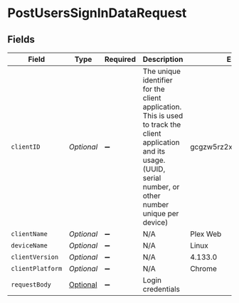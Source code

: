 # PostUsersSignInDataRequest


## Fields

| Field                                                                                                                                                                  | Type                                                                                                                                                                   | Required                                                                                                                                                               | Description                                                                                                                                                            | Example                                                                                                                                                                |
| ---------------------------------------------------------------------------------------------------------------------------------------------------------------------- | ---------------------------------------------------------------------------------------------------------------------------------------------------------------------- | ---------------------------------------------------------------------------------------------------------------------------------------------------------------------- | ---------------------------------------------------------------------------------------------------------------------------------------------------------------------- | ---------------------------------------------------------------------------------------------------------------------------------------------------------------------- |
| `clientID`                                                                                                                                                             | *Optional<String>*                                                                                                                                                     | :heavy_minus_sign:                                                                                                                                                     | The unique identifier for the client application. This is used to track the client application and its usage. (UUID, serial number, or other number unique per device) | gcgzw5rz2xovp84b4vha3a40                                                                                                                                               |
| `clientName`                                                                                                                                                           | *Optional<String>*                                                                                                                                                     | :heavy_minus_sign:                                                                                                                                                     | N/A                                                                                                                                                                    | Plex Web                                                                                                                                                               |
| `deviceName`                                                                                                                                                           | *Optional<String>*                                                                                                                                                     | :heavy_minus_sign:                                                                                                                                                     | N/A                                                                                                                                                                    | Linux                                                                                                                                                                  |
| `clientVersion`                                                                                                                                                        | *Optional<String>*                                                                                                                                                     | :heavy_minus_sign:                                                                                                                                                     | N/A                                                                                                                                                                    | 4.133.0                                                                                                                                                                |
| `clientPlatform`                                                                                                                                                       | *Optional<String>*                                                                                                                                                     | :heavy_minus_sign:                                                                                                                                                     | N/A                                                                                                                                                                    | Chrome                                                                                                                                                                 |
| `requestBody`                                                                                                                                                          | [Optional<PostUsersSignInDataRequestBody>](../../models/operations/PostUsersSignInDataRequestBody.md)                                                                  | :heavy_minus_sign:                                                                                                                                                     | Login credentials                                                                                                                                                      |                                                                                                                                                                        |